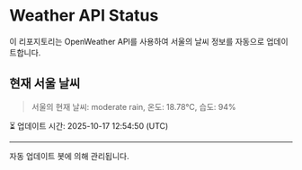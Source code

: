 
# Weather API Status

이 리포지토리는 OpenWeather API를 사용하여 서울의 날씨 정보를 자동으로 업데이트합니다.

## 현재 서울 날씨
> 서울의 현재 날씨: moderate rain, 온도: 18.78°C, 습도: 94%

⏳ 업데이트 시간: 2025-10-17 12:54:50 (UTC)

---
자동 업데이트 봇에 의해 관리됩니다.
